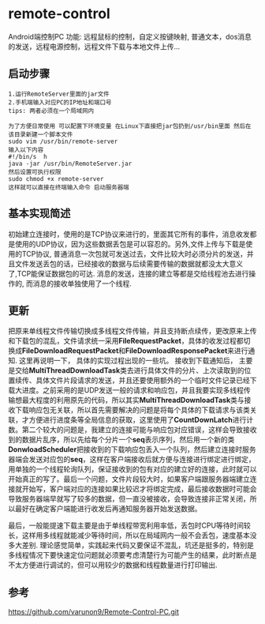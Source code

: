 # remote-control
Android端控制PC
功能: 远程鼠标的控制，自定义按键映射, 普通文本，dos消息的发送，远程电源控制，远程文件下载与本地文件上传...
## 启动步骤
```
1.运行RemoteServer里面的jar文件
2.手机端输入对应PC的IP地址和端口号
tips: 两者必须在一个局域网内
```
```
为了方便日常使用 可以配置下环境变量 在Linux下直接把jar包扔到/usr/bin里面 然后在该目录新建一个脚本文件
sudo vim /usr/bin/remote-server
输入以下内容
#!/bin/s  h
java -jar /usr/bin/RemoteServer.jar
然后设置可执行权限
sudo chmod +x remote-server
这样就可以直接在终端输入命令 启动服务器端
```
## 基本实现简述
初始建立连接时，使用的是TCP协议来进行的，里面其它所有的事件，消息收发都是使用的UDP协议，因为这些数据丢包是可以容忍的。另外,文件上传与下载是使用的TCP协议, 普通消息一次包就可发送过去，文件比较大时必须分片的发送，并且文件发送丢包的话，已经接收的数据与后续需要传输的数据就都没太大意义了,TCP能保证数据包的可达. 消息的发送，连接的建立等都是交给线程池去进行操作的, 而消息的接收单独使用了一个线程. 

## 更新
把原来单线程文件传输切换成多线程文件传输，并且支持断点续传，更改原来上传和下载包的混乱，文件请求统一采用**FileRequestPacket**，具体的收发过程都切换成**FileDownloadRequestPacket**和**FileDownloadResponsePacket**来进行通知. 这里再说明一下， 具体的实现过程出现的一些坑。 接收到下载通知后， 主要是交给**MultiThreadDownloadTask**类去进行具体文件的分片、上次读取到的位置续传、具体文件片段请求的发送，并且还要使用额外的一个临时文件记录已经下载大进度。之前采用的是UDP发送一般的请求和响应包，并且我要实现多线程传输想最大程度的利用原先的代码，所以其实**MultiThreadDownloadTask**类与接收下载响应包无关联，所以首先需要解决的问题是将每个具体的下载请求与该类关联，才方便进行进度条等全局信息的获取，这里使用了**CountDownLatch**进行计数。第二个较大的问题是，我建立的连接可能与响应包对应错误，这样会导致接收到的数据片乱序，所以先给每个分片一个**seq**表示序列，然后用一个新的类**DonwloadScheduler**把接收到的下载响应包丢入一个队列，然后建立连接时服务器端会发送对应包的**seq**，这样在客户端接收后就方便与连接进行绑定进行绑定，用单独的一个线程轮询队列，保证接收到的包有对应的建立好的连接，此时就可以开始真正的写了。最后一个问题，文件片段较大时，如果客户端跟服务器端建立连接就开始写，客户端对应的连接如果比较迟才将绑定完成，最后接收数据时可能会导致服务器端早就写了较多的数据，但一直没被接收，会导致连接非正常关闭，所以最好在确定客户端能进行收发后再通知服务器开始发送数据。

最后，一般能提速下载主要是由于单线程带宽利用率低，丢包时CPU等待时间较长，这样用多线程就能减少等待时间，所以在局域网内一般不会丢包，速度基本没多大差别. 理论感觉简单，实践起来代码又要保证不混乱，坑还是挺多的，特别是多线程情况下要快速定位问题就必须要考虑清楚行为可能产生的结果，此时断点是不太方便进行调试的，但可以用较少的数据和线程数量进行打印输出.
## 参考
https://github.com/varunon9/Remote-Control-PC.git
